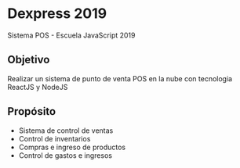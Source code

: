 # Dexpress 2019

Sistema POS - Escuela JavaScript 2019

## Objetivo

Realizar un sistema de punto de venta POS en la nube con tecnologia ReactJS y NodeJS

## Propósito

* Sistema de control de ventas
* Control de inventarios
* Compras e ingreso de productos
* Control de gastos e ingresos
